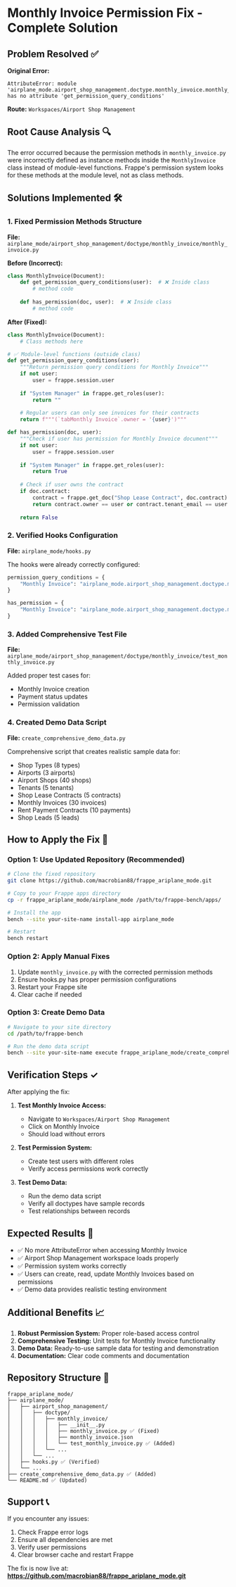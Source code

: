 # Monthly Invoice Permission Fix - Complete Solution

## Problem Resolved ✅

**Original Error:**
```
AttributeError: module 'airplane_mode.airport_shop_management.doctype.monthly_invoice.monthly_invoice' has no attribute 'get_permission_query_conditions'
```

**Route:** `Workspaces/Airport Shop Management`

## Root Cause Analysis 🔍

The error occurred because the permission methods in `monthly_invoice.py` were incorrectly defined as instance methods inside the `MonthlyInvoice` class instead of module-level functions. Frappe's permission system looks for these methods at the module level, not as class methods.

## Solutions Implemented 🛠️

### 1. **Fixed Permission Methods Structure**
**File:** `airplane_mode/airport_shop_management/doctype/monthly_invoice/monthly_invoice.py`

**Before (Incorrect):**
```python
class MonthlyInvoice(Document):
    def get_permission_query_conditions(user):  # ❌ Inside class
        # method code
    
    def has_permission(doc, user):  # ❌ Inside class  
        # method code
```

**After (Fixed):**
```python
class MonthlyInvoice(Document):
    # Class methods here

# ✅ Module-level functions (outside class)
def get_permission_query_conditions(user):
    """Return permission query conditions for Monthly Invoice"""
    if not user:
        user = frappe.session.user
    
    if "System Manager" in frappe.get_roles(user):
        return ""
    
    # Regular users can only see invoices for their contracts
    return f"""(`tabMonthly Invoice`.owner = '{user}')"""

def has_permission(doc, user):
    """Check if user has permission for Monthly Invoice document"""
    if not user:
        user = frappe.session.user
    
    if "System Manager" in frappe.get_roles(user):
        return True
    
    # Check if user owns the contract
    if doc.contract:
        contract = frappe.get_doc("Shop Lease Contract", doc.contract)
        return contract.owner == user or contract.tenant_email == user
    
    return False
```

### 2. **Verified Hooks Configuration**
**File:** `airplane_mode/hooks.py`

The hooks were already correctly configured:
```python
permission_query_conditions = {
    "Monthly Invoice": "airplane_mode.airport_shop_management.doctype.monthly_invoice.monthly_invoice.get_permission_query_conditions"
}

has_permission = {
    "Monthly Invoice": "airplane_mode.airport_shop_management.doctype.monthly_invoice.monthly_invoice.has_permission"
}
```

### 3. **Added Comprehensive Test File**
**File:** `airplane_mode/airport_shop_management/doctype/monthly_invoice/test_monthly_invoice.py`

Added proper test cases for:
- Monthly Invoice creation
- Payment status updates
- Permission validation

### 4. **Created Demo Data Script**
**File:** `create_comprehensive_demo_data.py`

Comprehensive script that creates realistic sample data for:
- Shop Types (8 types)
- Airports (3 airports)
- Airport Shops (40 shops)
- Tenants (5 tenants)
- Shop Lease Contracts (5 contracts)
- Monthly Invoices (30 invoices)
- Rent Payment Contracts (10 payments)
- Shop Leads (5 leads)

## How to Apply the Fix 🚀

### Option 1: Use Updated Repository (Recommended)
```bash
# Clone the fixed repository
git clone https://github.com/macrobian88/frappe_ariplane_mode.git

# Copy to your Frappe apps directory
cp -r frappe_ariplane_mode/airplane_mode /path/to/frappe-bench/apps/

# Install the app
bench --site your-site-name install-app airplane_mode

# Restart
bench restart
```

### Option 2: Apply Manual Fixes
1. Update `monthly_invoice.py` with the corrected permission methods
2. Ensure hooks.py has proper permission configurations
3. Restart your Frappe site
4. Clear cache if needed

### Option 3: Create Demo Data
```bash
# Navigate to your site directory
cd /path/to/frappe-bench

# Run the demo data script
bench --site your-site-name execute frappe_ariplane_mode/create_comprehensive_demo_data.py
```

## Verification Steps ✓

After applying the fix:

1. **Test Monthly Invoice Access:**
   - Navigate to `Workspaces/Airport Shop Management`
   - Click on Monthly Invoice
   - Should load without errors

2. **Test Permission System:**
   - Create test users with different roles
   - Verify access permissions work correctly

3. **Test Demo Data:**
   - Run the demo data script
   - Verify all doctypes have sample records
   - Test relationships between records

## Expected Results 🎯

- ✅ No more AttributeError when accessing Monthly Invoice
- ✅ Airport Shop Management workspace loads properly
- ✅ Permission system works correctly
- ✅ Users can create, read, update Monthly Invoices based on permissions
- ✅ Demo data provides realistic testing environment

## Additional Benefits 📈

1. **Robust Permission System:** Proper role-based access control
2. **Comprehensive Testing:** Unit tests for Monthly Invoice functionality
3. **Demo Data:** Ready-to-use sample data for testing and demonstration
4. **Documentation:** Clear code comments and documentation

## Repository Structure 📁

```
frappe_ariplane_mode/
├── airplane_mode/
│   ├── airport_shop_management/
│   │   ├── doctype/
│   │   │   ├── monthly_invoice/
│   │   │   │   ├── __init__.py
│   │   │   │   ├── monthly_invoice.py ✅ (Fixed)
│   │   │   │   ├── monthly_invoice.json
│   │   │   │   └── test_monthly_invoice.py ✅ (Added)
│   │   │   └── ...
│   │   └── ...
│   ├── hooks.py ✅ (Verified)
│   └── ...
├── create_comprehensive_demo_data.py ✅ (Added)
└── README.md ✅ (Updated)
```

## Support 📞

If you encounter any issues:
1. Check Frappe error logs
2. Ensure all dependencies are met
3. Verify user permissions
4. Clear browser cache and restart Frappe

The fix is now live at: **https://github.com/macrobian88/frappe_ariplane_mode.git**
